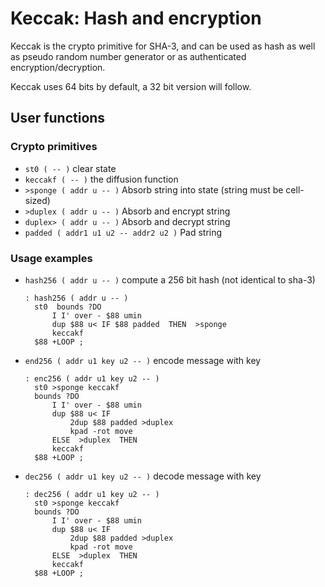 # Keccak: Hash and encryption

Keccak is the crypto primitive for SHA-3, and can be used as hash as
well as pseudo random number generator or as authenticated
encryption/decryption.

Keccak uses 64 bits by default, a 32 bit version will follow.

## User functions

### Crypto primitives

+ `st0 ( -- )` clear state
+ `keccakf ( -- )` the diffusion function
+ `>sponge ( addr u -- )` Absorb string into state (string must be cell-sized)
+ `>duplex ( addr u -- )` Absorb and encrypt string
+ `duplex> ( addr u -- )` Absorb and decrypt string
+ `padded ( addr1 u1 u2 -- addr2 u2 )` Pad string

### Usage examples

+ `hash256 ( addr u -- )` compute a 256 bit hash (not identical to sha-3)

      : hash256 ( addr u -- )
        st0  bounds ?DO
            I I' over - $88 umin
            dup $88 u< IF $88 padded  THEN  >sponge
            keccakf
        $88 +LOOP ;
+ `end256 ( addr u1 key u2 -- )` encode message with key

      : enc256 ( addr u1 key u2 -- )
        st0 >sponge keccakf
        bounds ?DO
            I I' over - $88 umin
            dup $88 u< IF
                2dup $88 padded >duplex
                kpad -rot move
            ELSE  >duplex  THEN
            keccakf
        $88 +LOOP ;
+ `dec256 ( addr u1 key u2 -- )` decode message with key

      : dec256 ( addr u1 key u2 -- )
        st0 >sponge keccakf
        bounds ?DO
            I I' over - $88 umin
            dup $88 u< IF
                2dup $88 padded >duplex
                kpad -rot move
            ELSE  >duplex  THEN
            keccakf
        $88 +LOOP ;
